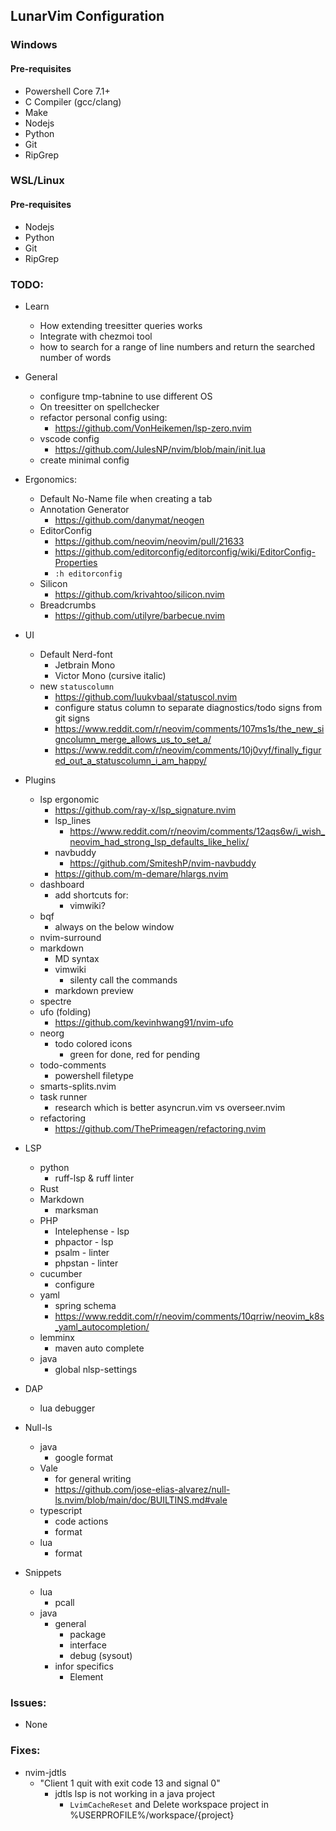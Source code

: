 ## LunarVim Configuration

### Windows

#### Pre-requisites
- Powershell Core 7.1+
- C Compiler (gcc/clang)
- Make
- Nodejs
- Python
- Git
- RipGrep

### WSL/Linux

#### Pre-requisites
- Nodejs
- Python
- Git
- RipGrep

### TODO:
- Learn
  - How extending treesitter queries works
  - Integrate with chezmoi tool
  - how to search for a range of line numbers and return the searched number of words

- General
  - configure tmp-tabnine to use different OS
  - On treesitter on spellchecker
  - refactor personal config using:
    - https://github.com/VonHeikemen/lsp-zero.nvim
  - vscode config
    - https://github.com/JulesNP/nvim/blob/main/init.lua
  - create minimal config

- Ergonomics:
  - Default No-Name file when creating a tab
  - Annotation Generator
    - https://github.com/danymat/neogen
  - EditorConfig
    - https://github.com/neovim/neovim/pull/21633
    - https://github.com/editorconfig/editorconfig/wiki/EditorConfig-Properties
    - `:h editorconfig`
  - Silicon
    - https://github.com/krivahtoo/silicon.nvim
  - Breadcrumbs
    - https://github.com/utilyre/barbecue.nvim

- UI
  - Default Nerd-font
    - Jetbrain Mono
    - Victor Mono (cursive italic)
  - new `statuscolumn`
    - https://github.com/luukvbaal/statuscol.nvim
    - configure status column to separate diagnostics/todo signs from git signs
    - https://www.reddit.com/r/neovim/comments/107ms1s/the_new_signcolumn_merge_allows_us_to_set_a/
    - https://www.reddit.com/r/neovim/comments/10j0vyf/finally_figured_out_a_statuscolumn_i_am_happy/

- Plugins
  - lsp ergonomic
    - https://github.com/ray-x/lsp_signature.nvim
    - lsp_lines
      - https://www.reddit.com/r/neovim/comments/12aqs6w/i_wish_neovim_had_strong_lsp_defaults_like_helix/
    - navbuddy
      - https://github.com/SmiteshP/nvim-navbuddy
    - https://github.com/m-demare/hlargs.nvim
  - dashboard
    - add shortcuts for:
      - vimwiki?
  - bqf
    - always on the below window
  - nvim-surround
  - markdown
    - MD syntax
    - vimwiki
      - silenty call the commands
    - markdown preview
  - spectre
  - ufo (folding)
    - https://github.com/kevinhwang91/nvim-ufo
  - neorg
    - todo colored icons
       - green for done, red for pending
  - todo-comments
    - powershell filetype
  - smarts-splits.nvim
  - task runner
    - research which is better asyncrun.vim vs overseer.nvim
  - refactoring
    - https://github.com/ThePrimeagen/refactoring.nvim

- LSP
  - python
    - ruff-lsp & ruff linter
  - Rust
  - Markdown
    - marksman
  - PHP
    - Intelephense - lsp
    - phpactor - lsp
    - psalm - linter
    - phpstan - linter
  - cucumber
    - configure
  - yaml
    - spring schema
    - https://www.reddit.com/r/neovim/comments/10qrriw/neovim_k8s_yaml_autocompletion/
  - lemminx
    - maven auto complete
  - java
    - global nlsp-settings

- DAP
  - lua debugger

- Null-ls
  - java
    - google format
  - Vale
    - for general writing
    - https://github.com/jose-elias-alvarez/null-ls.nvim/blob/main/doc/BUILTINS.md#vale
  - typescript
    - code actions
    - format
  - lua
    - format

- Snippets
  - lua
    - pcall
  - java
    - general
      - package
      - interface
      - debug (sysout)
    - infor specifics
      - Element

### Issues:
- None

### Fixes:
- nvim-jdtls
  - "Client 1 quit with exit code 13 and signal 0"
    - jdtls lsp is not working in a java project
      - `LvimCacheReset` and Delete workspace project in %USERPROFILE%/workspace/{project}
